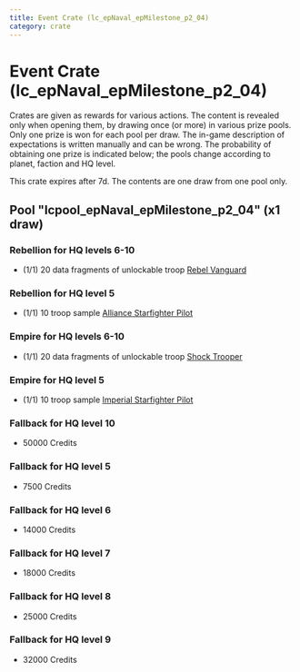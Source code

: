 ```yaml
---
title: Event Crate (lc_epNaval_epMilestone_p2_04)
category: crate
---
```


# Event Crate (lc_epNaval_epMilestone_p2_04)

Crates are given as rewards for various actions. The content is revealed only when opening them, by drawing once (or more) in various prize pools. Only one prize is won for each pool per draw. The in-game description of expectations is written manually and can be wrong. The probability of obtaining one prize is indicated below; the pools change according to planet, faction and HQ level.

This crate expires after 7d. The contents are one draw from one pool only.

## Pool "lcpool_epNaval_epMilestone_p2_04" (x1 draw)

### Rebellion for HQ levels 6-10

  * (1/1) 20 data fragments of unlockable troop [Rebel Vanguard](Vanguard)

### Rebellion for HQ level 5

  * (1/1) 10 troop sample [Alliance Starfighter Pilot](XWingPilot)

### Empire for HQ levels 6-10

  * (1/1) 20 data fragments of unlockable troop [Shock Trooper](Shock)

### Empire for HQ level 5

  * (1/1) 10 troop sample [Imperial Starfighter Pilot](TiePilot)

### Fallback for HQ level 10

  * 50000 Credits

### Fallback for HQ level 5

  * 7500 Credits

### Fallback for HQ level 6

  * 14000 Credits

### Fallback for HQ level 7

  * 18000 Credits

### Fallback for HQ level 8

  * 25000 Credits

### Fallback for HQ level 9

  * 32000 Credits